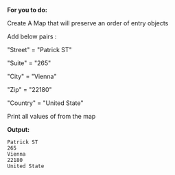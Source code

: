 **For you to do:**

Create A Map that will preserve an order of entry objects

Add below pairs :

"Street" = "Patrick ST"

"Suite" = "265"

"City" = "Vienna"

"Zip" = "22180"

"Country" = "United State"

Print all values of from the map

**Output:**

```
Patrick ST
265
Vienna
22180
United State
```


